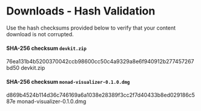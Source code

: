# Downloads - Hash Validation

Use the hash checksums provided below to verify that your content
download is not corrupted.

#### SHA-256 checksum `devkit.zip`

76ea131b4b5200370042ccb98600cc50c4a9329a8e6f940912b277457267bd50  devkit.zip

#### SHA-256 checksum `monad-visualizer-0.1.0.dmg`

d869b4524b114d36c746169a6a1038e28389f3cc2f7d40433b8ed029186c587e  monad-visualizer-0.1.0.dmg
